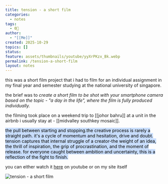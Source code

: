 ```yaml
---
title: tension - a short film
categories:
  - notes
tags:
  - 0🌲
author:
  - "[[Me]]"
created: 2025-10-29
topics: []
status:
feature: assets/thumbnails/youtube/yyXrPKzx_Bk.webp
permalink: /tension-a-short-film
layout: notes
---
```

this was a short film project that i had to film for an individual assignment in my final year and semester studying at the national university of singapore.

the brief was to *create a short film to be shot with your smartphone camera based on the topic - "a day in the life", where the film is fully produced individually.*

the filming took place on a weekend trip to [[johor bahru]] at a unit in the airbnb i usually stay at - [[midvalley southkey mosaic]].

<mark style="background: #ADCCFFA6;">the pull between starting and stopping.the creative process is rarely a straight path. it's a cycle of momentum and hesitation, drive and doubt. tension captures that internal struggle of a creator-the weight of an idea, the thrill of inspiration, the grip of procrastination, and the moment of release. for everyone caught between ambition and uncertainty, this is a reflection of the fight to finish.</mark>

you can either watch it [here](https://www.youtube.com/watch?v=yyXrPKzx_Bk) on youtube or on my site itself

![tension - a short film](https://www.youtube.com/watch?v=yyXrPKzx_Bk)
